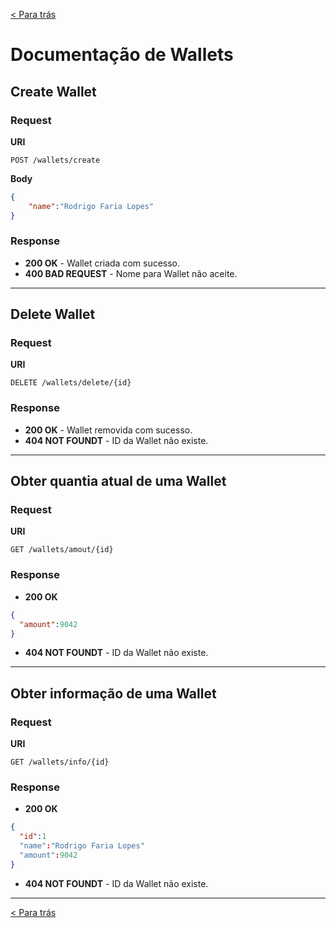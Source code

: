 [< Para trás](../README.md#Funcionalidades)

# Documentação de Wallets

## Create Wallet
### Request
**URI**
```
POST /wallets/create
```
**Body**
```json
{
	"name":"Rodrigo Faria Lopes"
}
```
### Response
- **200 OK** - Wallet criada com sucesso.
- **400 BAD REQUEST**  - Nome para Wallet não aceite.

---

## Delete Wallet
### Request
**URI**
```
DELETE /wallets/delete/{id}
```
### Response
- **200 OK** - Wallet removida com sucesso.
- **404 NOT FOUNDT**  - ID da Wallet não existe.

---

## Obter quantia atual de uma Wallet
### Request
**URI**
```
GET /wallets/amout/{id}
```
### Response
- **200 OK**
```json
{
  "amount":9042
}
```
- **404 NOT FOUNDT**  - ID da Wallet não existe.

---

## Obter informação de uma Wallet
### Request
**URI**
```
GET /wallets/info/{id}
```
### Response
- **200 OK**
```json
{
  "id":1
  "name":"Rodrigo Faria Lopes"
  "amount":9042
}
```
- **404 NOT FOUNDT**  - ID da Wallet não existe.

---

[< Para trás](../README.md#Funcionalidades)
